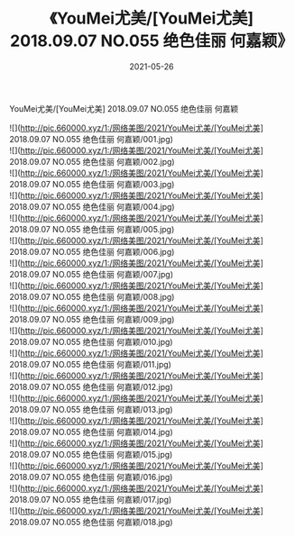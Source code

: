 ﻿---
layout: post
title:  《YouMei尤美/[YouMei尤美] 2018.09.07 NO.055 绝色佳丽 何嘉颖》
date:   2021-05-26
img: http://pic.660000.xyz/1:/网络美图/2021/YouMei尤美/[YouMei尤美] 2018.09.07 NO.055 绝色佳丽 何嘉颖/000.jpg
categories: [美女, 清纯, 唯美]
---

YouMei尤美/[YouMei尤美] 2018.09.07 NO.055 绝色佳丽 何嘉颖

 ![](http://pic.660000.xyz/1:/网络美图/2021/YouMei尤美/[YouMei尤美] 2018.09.07 NO.055 绝色佳丽 何嘉颖/001.jpg) <br>![](http://pic.660000.xyz/1:/网络美图/2021/YouMei尤美/[YouMei尤美] 2018.09.07 NO.055 绝色佳丽 何嘉颖/002.jpg) <br>![](http://pic.660000.xyz/1:/网络美图/2021/YouMei尤美/[YouMei尤美] 2018.09.07 NO.055 绝色佳丽 何嘉颖/003.jpg) <br>![](http://pic.660000.xyz/1:/网络美图/2021/YouMei尤美/[YouMei尤美] 2018.09.07 NO.055 绝色佳丽 何嘉颖/004.jpg) <br>![](http://pic.660000.xyz/1:/网络美图/2021/YouMei尤美/[YouMei尤美] 2018.09.07 NO.055 绝色佳丽 何嘉颖/005.jpg) <br>![](http://pic.660000.xyz/1:/网络美图/2021/YouMei尤美/[YouMei尤美] 2018.09.07 NO.055 绝色佳丽 何嘉颖/006.jpg) <br>![](http://pic.660000.xyz/1:/网络美图/2021/YouMei尤美/[YouMei尤美] 2018.09.07 NO.055 绝色佳丽 何嘉颖/007.jpg) <br>![](http://pic.660000.xyz/1:/网络美图/2021/YouMei尤美/[YouMei尤美] 2018.09.07 NO.055 绝色佳丽 何嘉颖/008.jpg) <br>![](http://pic.660000.xyz/1:/网络美图/2021/YouMei尤美/[YouMei尤美] 2018.09.07 NO.055 绝色佳丽 何嘉颖/009.jpg) <br>![](http://pic.660000.xyz/1:/网络美图/2021/YouMei尤美/[YouMei尤美] 2018.09.07 NO.055 绝色佳丽 何嘉颖/010.jpg) <br>![](http://pic.660000.xyz/1:/网络美图/2021/YouMei尤美/[YouMei尤美] 2018.09.07 NO.055 绝色佳丽 何嘉颖/011.jpg) <br>![](http://pic.660000.xyz/1:/网络美图/2021/YouMei尤美/[YouMei尤美] 2018.09.07 NO.055 绝色佳丽 何嘉颖/012.jpg) <br>![](http://pic.660000.xyz/1:/网络美图/2021/YouMei尤美/[YouMei尤美] 2018.09.07 NO.055 绝色佳丽 何嘉颖/013.jpg) <br>![](http://pic.660000.xyz/1:/网络美图/2021/YouMei尤美/[YouMei尤美] 2018.09.07 NO.055 绝色佳丽 何嘉颖/014.jpg) <br>![](http://pic.660000.xyz/1:/网络美图/2021/YouMei尤美/[YouMei尤美] 2018.09.07 NO.055 绝色佳丽 何嘉颖/015.jpg) <br>![](http://pic.660000.xyz/1:/网络美图/2021/YouMei尤美/[YouMei尤美] 2018.09.07 NO.055 绝色佳丽 何嘉颖/016.jpg) <br>![](http://pic.660000.xyz/1:/网络美图/2021/YouMei尤美/[YouMei尤美] 2018.09.07 NO.055 绝色佳丽 何嘉颖/017.jpg) <br>![](http://pic.660000.xyz/1:/网络美图/2021/YouMei尤美/[YouMei尤美] 2018.09.07 NO.055 绝色佳丽 何嘉颖/018.jpg) <br>